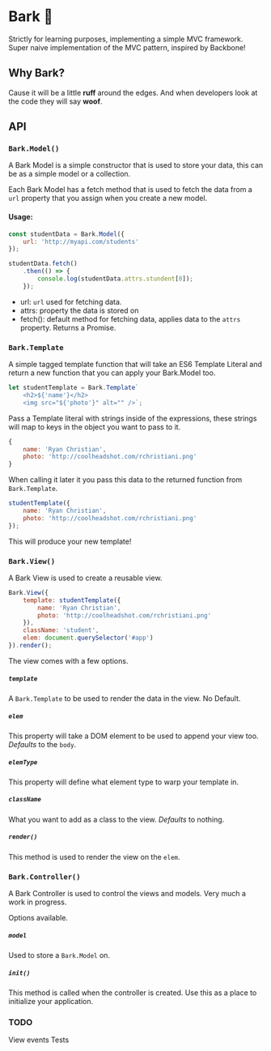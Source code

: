 # Bark 🐶

Strictly for learning purposes, implementing a simple MVC framework. Super naive implementation of the MVC pattern, inspired by Backbone!

## Why Bark?

Cause it will be a little **ruff** around the edges. And when developers look at the code they will say **woof**.

## API

### `Bark.Model()`

A Bark Model is a simple constructor that is used to store your data, this can be as a simple model or a collection. 

Each Bark Model has a fetch method that is used to fetch the data from a `url` property that you assign when you create a new model.

#### Usage:
```js
const studentData = Bark.Model({
    url: 'http://myapi.com/students'
});

studentData.fetch()
    .then(() => {
        console.log(studentData.attrs.stundent[0]);
    });

```

- url: `url` used for fetching data.
- attrs: property the data is stored on
- fetch(): default method for fetching data, applies data to the `attrs` property. Returns a Promise.

### `Bark.Template`

A simple tagged template function that will take an ES6 Template Literal and return a new function that you can apply your Bark.Model too.

```js
let studentTemplate = Bark.Template`
    <h2>${'name'}</h2>
    <img src="${'photo'}" alt="" />`;
```

Pass a Template literal with strings inside of the expressions, these strings will map to keys in the object you want to pass to it.

```js
{
    name: 'Ryan Christian',
    photo: 'http://coolheadshot.com/rchristiani.png'
}
```

When calling it later it you pass this data to the returned function from `Bark.Template`.

```js
studentTemplate({
    name: 'Ryan Christian',
    photo: 'http://coolheadshot.com/rchristiani.png'
});
```

This will produce your new template!

### `Bark.View()`

A Bark View is used to create a reusable view. 

```js
Bark.View({
    template: studentTemplate({
        name: 'Ryan Christian',
        photo: 'http://coolheadshot.com/rchristiani.png'
    }),
    className: 'student',
    elem: document.querySelector('#app')
}).render();
```

The view comes with a few options. 

##### `template`

A `Bark.Template` to be used to render the data in the view. No Default.

##### `elem`

This property will take a DOM element to be used to append your view too. _Defaults_ to the `body`.

##### `elemType` 

This property will define what element type to warp your template in.

##### `className`

What you want to add as a class to the view. _Defaults_ to nothing.

##### `render()`

This method is used to render the view on the `elem`.


### `Bark.Controller()`

A Bark Controller is used to control the views and models. Very much a work in progress.

Options available.

##### `model`

Used to store a `Bark.Model` on.

##### `init()`

This method is called when the controller is created. Use this as a place to initialize your application.


### TODO

View events
Tests
